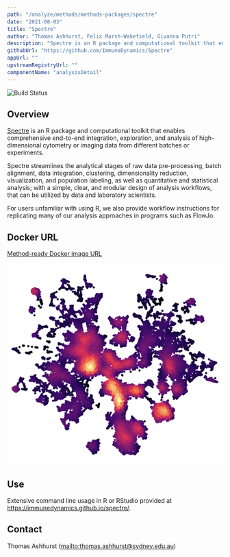 ```yaml
---
path: "/analyze/methods/methods-packages/spectre"
date: "2021-08-03"
title: "Spectre"
author: "Thomas Ashhurst, Felix Marsh-Wakefield, Givanna Putri"
description: "Spectre is an R package and computational toolkit that enables comprehensive end-to-end integration, exploration, and analysis of high-dimensional cytometry or imaging data."
githubUrl: "https://github.com/ImmuneDynamics/Spectre"
appUrl: ""
upstreamRegistryUrl: ""
componentName: "analysisDetail"
---
```


![Build Status](https://camo.githubusercontent.com/e778875bb2f2b2aa0bcf9e842d1a5d4a97e6185a02c4b3118d286b39364e2dcf/68747470733a2f2f63692e6170707665796f722e636f6d2f6170692f70726f6a656374732f7374617475732f616b68766238777562366436786874643f7376673d74727565)

## Overview

[Spectre](https://immunedynamics.io/spectre/) is an R package and computational toolkit that enables comprehensive end-to-end integration, exploration, and analysis of high-dimensional cytometry or imaging data from different batches or experiments.

Spectre streamlines the analytical stages of raw data pre-processing, batch alignment, data integration, clustering, dimensionality reduction, visualization, and population labeling, as well as quantitative and statistical analysis; with a simple, clear, and modular design of analysis workflows, that can be utilized by data and laboratory scientists.

For users unfamiliar with using R, we also provide workflow instructions for replicating many of our analysis approaches in programs such as FlowJo.

## Docker URL
[Method-ready Docker image URL](https://hub.docker.com/r/immunedynamics/spectre)

![Spectre](../../_images/methods/spectre.png)

## Use

Extensive command line usage in R or RStudio provided at https://immunedynamics.github.io/spectre/.


## Contact
Thomas Ashhurst (<mailto:thomas.ashhurst@sydney.edu.au>)

